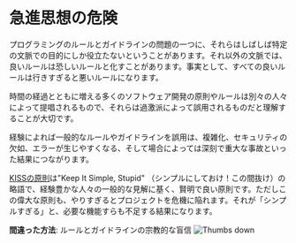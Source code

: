 # 急進思想の危険 #

プログラミングのルールとガイドラインの問題の一つに、それらはしばしば特定の文脈での目的にしか役立たないということがあります。それ以外の文脈では、良いルールは恐しいルールと化すことがあります。事実として、すべての良いルールは行きすぎると悪いルールになります。

時間の経過とともに増える多くのソフトウェア開発の原則やルールは別々の人々によって提唱されるもので、それらは過激派によって誤用されるものだと理解することが大切です。

経験によれば一般的なルールやガイドラインを誤用は、複雑化、セキュリティの欠如、エラーが生じやすくなる、そして場合によっては深刻で重大な事故といった結果につながります。

[KISSの原則](https://ja.wikipedia.org/wiki/KISS%E3%81%AE%E5%8E%9F%E5%89%87)は"Keep It Simple, Stupid" （シンプルにしておけ！この間抜け）の略語で、経験豊かな人々の一般的な見解に基く、賢明で良い原則です。ただしこの偉大な原則も、やりすぎるとプロジェクトを危機に陥れます。それが「シンプルすぎる」と、必要な機能すらも不足する結果になります。

**間違った方法**: ルールとガイドラインの宗教的な盲信 ![Thumbs down](/img/thumbs-down.png)
